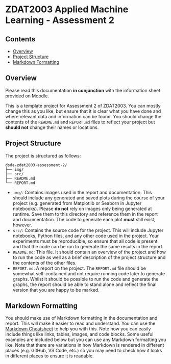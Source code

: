 # ZDAT2003 Applied Machine Learning - Assessment 2

## Contents

- [Overview](#overview)
- [Project Structure](#project-structure)
- [Markdown Formatting](#markdown-formatting)


## Overview

Please read this documentation **in conjunction** with the information sheet provided on Moodle.

This is a template project for Assessment 2 of ZDAT2003. You can mostly change this as you like, but ensure that it is clear what you have done and where relevant data and information can be found. You should change the contents of the `README.md` and `REPORT.md` files to reflect your project but **should not** change their names or locations.

## Project Structure

The project is structured as follows:

```plaintext
dsda-zdat2003-assessment-2/
├── img/
├── src/
├── README.md
└── REPORT.md
```

- `img/`: Contains images used in the report and documentation. This should include any generated and saved plots during the course of your project (e.g. generated from Matplotlib or Seaborn in Jupyter notebooks). Please **do not** rely on images only being generated at runtime. Save them to this directory and reference them in the report and documentation. The code to generate each plot **must** still exist, however.
- `src/`: Contains the source code for the project. This will include Jupyter notebooks, Python files, and any other code used in the project. Your experiments must be reproducible, so ensure that all code is present and that the code can be run to generate the same results in the report.
- `README.md`: This file. It should contain an overview of the project and how to run the code as well as a brief description of the project structure and the contents of the other files.
- `REPORT.md`: A report on the project. The `REPORT.md` file should be somewhat self-contained and not require running code later to generate graphs. Whilst it should be possible to run the code and generate the graphs, the report should be able to stand alone and reflect the final version that you are happy to be marked.

## Markdown Formatting

You should make use of Markdown formatting in the documentation and report. This will make it easier to read and understand. You can use the [Markdown Cheatsheet](https://www.markdownguide.org/cheat-sheet/) to help you with this. Note how you can easily include things like links, tables, images, and code blocks. Some useful examples are included below but you can use any Markdown formatting you like. Note that there are variations in how Markdown is rendered in different places (e.g. GitHub, VS Code, etc.) so you may need to check how it looks in different places to ensure it is readable.
